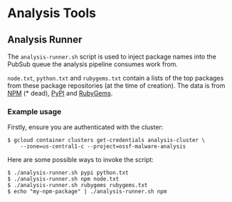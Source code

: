 # Analysis Tools

## Analysis Runner

The `analysis-runner.sh` script is used to inject package names into the PubSub
queue the analysis pipeline consumes work from.

`node.txt`, `python.txt` and `rubygems.txt` contain a lists of the top packages
from these package repositories (at the time of creation). The data is from
[NPM](https://www.npmjs.com/browse/depended) (* dead),
[PyPI](https://hugovk.github.io/top-pypi-packages/top-pypi-packages-30-days.json)
and [RubyGems](https://rubygems.org/stats).

### Example usage

Firstly, ensure you are authenticated with the cluster:

```shell
$ gcloud container clusters get-credentials analysis-cluster \
    --zone=us-central1-c --project=ossf-malware-analysis
```

Here are some possible ways to invoke the script:

```shell
$ ./analysis-runner.sh pypi python.txt
$ ./analysis-runner.sh npm node.txt
$ ./analysis-runner.sh rubygems rubygems.txt
$ echo "my-npm-package" | ./analysis-runner.sh npm
```

